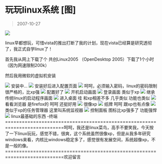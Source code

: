 # 玩玩linux系统 [图] 

> 2007-10-27

<div class="pcs-article-content_ptkaiapt4bxy_baiduscarticle" id="detailArticleContent_ptkaiapt4bxy_baiduscarticle">
 <p>
 </p>
 <img class="blogimg" small="0" src="images/613d371d709e981814dfb56c06fec8cb.jpg"/>
 <p>
  linux早都想玩，可惜vista的推出打断了我的计划，现在vista已经算是研究透彻了，我正式自学linux了！
 </p>
 <p>
  首先我从网上下载了个 共创Linux2005 （OpenDesktop 2005）下载了1个小时（因为网速限制200k）
 </p>
 <p>
  然后我用微软的虚拟机安装
 </p>
 <img class="blogimg" small="0" src="images/6b7e9998c4d51ebffe01da494262d499.jpg"/>
 安装中...
 <img class="blogimg" small="0" src="images/ff0496a208755ed15a5f22b0588e475f.jpg"/>
 安装好后进入配置页面
 <img class="blogimg" small="0" src="images/cfc6a4d2792738f19ffc739b83bb08fc.jpg"/>
 呵呵，必须输入密码，linux的密码限制很严格的，比xp强
 <img class="blogimg" small="0" src="images/64cedacb919af78c05def62360c4a1eb.jpg"/>
 配置好了
 <img class="blogimg" small="0" src="images/8edd96e79a05583a16aeed87e902fb00.jpg"/>
 开机启动画面
 <img class="blogimg" small="0" src="images/22c3c782cb20c4ed69b2b4b508a30e36.jpg"/>
 登录画面 类似于xp
 <img class="blogimg" small="0" src="images/940700d53162543d20f8ecbc7246e60f.jpg"/>
 继承传统linux的启动程序画面
 <img class="blogimg" small="0" src="images/5ef3f00c16324c0f6fc3da6518fb95d1.jpg"/>
 进入桌面 哇 和xp相差不多 几乎类似 功能也类似
 <img class="blogimg" small="0" src="images/3e8a5557bfbd2d7611530614ec9e5bce.jpg"/>
 看看浏览器 是firefox的 呵呵 还挺好用
 <img class="blogimg" small="0" src="images/8e7d4ba8636c7ab0f47192d0210ded2f.jpg"/>
 很像xp
 <img class="blogimg" small="0" src="images/afca6683c4e9e12013648e2a9b2caab4.jpg"/>
 纸牌 呵呵 跟xp也有点像
 <img class="blogimg" small="0" src="images/dcd335427ef0b5cabcbe0daa9527d6db.jpg"/>
 类似于xp的任务管理器 这里叫系统监视器
 <img class="blogimg" small="0" src="images/fcedd7eba57764cd6ed87ae1c2570eff.jpg"/>
 控制面板 图标比xp强多了 功能强悍
 <img class="blogimg" small="0" src="images/133257b657acaf049f99479cb30faabd.jpg"/>
 linux最基础的东西 -终端===========================================================================呵呵，我还是linux菜鸟，高手不要笑我，今天按了一下linux玩玩，感觉不错，很爽，这个系统虽然很像xp，但是从我多年研究windows来看，内核比windows稳定多了，感觉很有发展空间，系统超像xp，不是一般的像。===========================================================================欢迎留言
</div>


